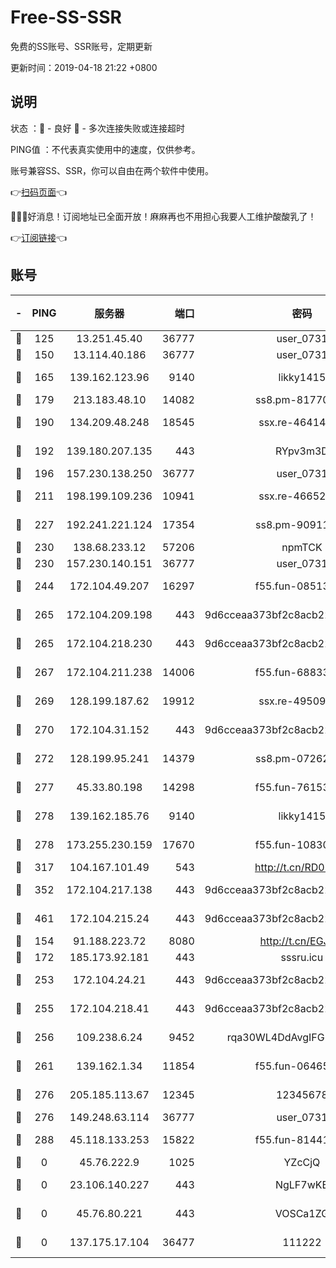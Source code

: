 # Free-SS-SSR

免费的SS账号、SSR账号，定期更新

更新时间：2019-04-18 21:22 +0800

## 说明

状态     ：🙂 - 良好 🙁 - 多次连接失败或连接超时

PING值   ：不代表真实使用中的速度，仅供参考。

账号兼容SS、SSR，你可以自由在两个软件中使用。

👉[扫码页面](https://liesauer.github.io/Free-SS-SSR/)👈

🎉🎉🎉好消息！订阅地址已全面开放！麻麻再也不用担心我要人工维护酸酸乳了！

👉[订阅链接](https://www.liesauer.net/yogurt/subscribe?ACCESS_TOKEN=DAYxR3mMaZAsaqUb)👈

## 账号

|-|PING|服务器|端口|密码|加密方式|区域|
|:----:|:----:|:-----:|-----:|:----:|:----:|:----:|
|🙂|125|13.251.45.40|36777|user_0731|chacha20|SG|
|🙂|150|13.114.40.186|36777|user_0731|chacha20|JP|
|🙂|165|139.162.123.96|9140|likky1415|aes-256-cfb|JP|
|🙂|179|213.183.48.10|14082|ss8.pm-81770176|rc4-md5|RU|
|🙂|190|134.209.48.248|18545|ssx.re-46414976|aes-256-cfb|US|
|🙂|192|139.180.207.135|443|RYpv3m3D|aes-256-cfb|JP|
|🙂|196|157.230.138.250|36777|user_0731|chacha20|US|
|🙂|211|198.199.109.236|10941|ssx.re-46652544|aes-256-cfb|US|
|🙂|227|192.241.221.124|17354|ss8.pm-90911849|aes-256-cfb|US|
|🙂|230|138.68.233.12|57206|npmTCK|rc4-md5|US|
|🙂|230|157.230.140.151|36777|user_0731|chacha20|US|
|🙂|244|172.104.49.207|16297|f55.fun-08513752|aes-256-cfb|SG|
|🙂|265|172.104.209.198|443|9d6cceaa373bf2c8acb22e60b6a58be6|aes-256-cfb|US|
|🙂|265|172.104.218.230|443|9d6cceaa373bf2c8acb22e60b6a58be6|aes-256-cfb|US|
|🙂|267|172.104.211.238|14006|f55.fun-68833628|aes-256-cfb|US|
|🙂|269|128.199.187.62|19912|ssx.re-49509781|aes-256-cfb|SG|
|🙂|270|172.104.31.152|443|9d6cceaa373bf2c8acb22e60b6a58be6|aes-256-cfb|US|
|🙂|272|128.199.95.241|14379|ss8.pm-07262582|aes-256-cfb|SG|
|🙂|277|45.33.80.198|14298|f55.fun-76153694|aes-256-cfb|US|
|🙂|278|139.162.185.76|9140|likky1415|aes-256-cfb|DE|
|🙂|278|173.255.230.159|17670|f55.fun-10830898|aes-256-cfb|US|
|🙂|317|104.167.101.49|543|http://t.cn/RD0D7sx|rc4-md5|CA|
|🙂|352|172.104.217.138|443|9d6cceaa373bf2c8acb22e60b6a58be6|aes-256-cfb|US|
|🙂|461|172.104.215.24|443|9d6cceaa373bf2c8acb22e60b6a58be6|aes-256-cfb|US|
|🙂|154|91.188.223.72|8080|http://t.cn/EGJIyrl|rc4-md5|RU|
|🙂|172|185.173.92.181|443|sssru.icu|rc4-md5|RU|
|🙂|253|172.104.24.21|443|9d6cceaa373bf2c8acb22e60b6a58be6|aes-256-cfb|US|
|🙂|255|172.104.218.41|443|9d6cceaa373bf2c8acb22e60b6a58be6|aes-256-cfb|US|
|🙂|256|109.238.6.24|9452|rqa30WL4DdAvgIFG6Fs3znzTa|aes-256-cfb|FR|
|🙂|261|139.162.1.34|11854|f55.fun-06465313|aes-256-cfb|SG|
|🙂|276|205.185.113.67|12345|12345678|aes-256-cfb|US|
|🙂|276|149.248.63.114|36777|user_0731|chacha20|CA|
|🙂|288|45.118.133.253|15822|f55.fun-81441070|aes-256-cfb|SG|
|🙁|0|45.76.222.9|1025|YZcCjQ|rc4-md5|JP|
|🙁|0|23.106.140.227|443|NgLF7wKB|aes-256-cfb|US|
|🙁|0|45.76.80.221|443|VOSCa1ZG|aes-256-cfb|DE|
|🙁|0|137.175.17.104|36477|111222|aes-256-cfb|US|
